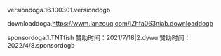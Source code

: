 versiondoga.16.100301.versiondogb

downloaddoga.https://wwm.lanzouq.com/iZhfa063niab.downloaddogb

sponsordoga.1.TNTfish 赞助时间：2021/7/18|2.dywu 赞助时间：2022/4/8.sponsordogb
